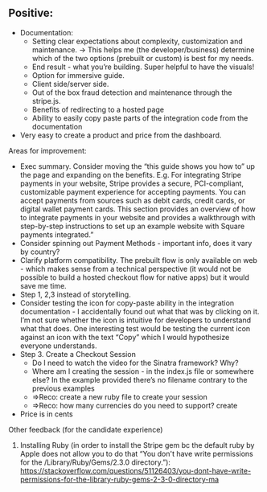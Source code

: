 ## Positive: 


* Documentation: 
    * Setting clear expectations about complexity, customization and maintenance. -> This helps me (the developer/business) determine which of the two options (prebuilt or custom) is best for my needs. 
    * End result - what you’re building. Super helpful to have the visuals!
    * Option for immersive guide. 
    * Client side/server side. 
    * Out of the box fraud detection and maintenance through the stripe.js. 
    * Benefits of redirecting to a hosted page 
    * Ability to easily copy paste parts of the integration code from the documentation
* Very easy to create a product and price from the dashboard.


Areas for improvement: 

* Exec summary. Consider moving the “this guide shows you how to” up the page and expanding on the benefits. E.g. For integrating Stripe  payments in your website, Stripe provides a secure, PCI-compliant, customizable payment experience for accepting payments. You can accept payments from sources such as debit cards, credit cards, or digital wallet payment cards. This section provides an overview of how to integrate payments in your website and provides a walkthrough with step-by-step instructions to set up an example website with Square payments integrated.”
* Consider spinning out Payment Methods - important info, does it vary by country? 
* Clarify platform compatibility. The prebuilt flow is only available on web - which makes sense from a technical perspective (it would not be possible to build a hosted checkout flow for native apps) but it would save me time. 
* Step 1, 2,3 instead of storytelling. 
* Consider testing the icon for copy-paste ability in the integration documentation - I accidentally found out what that was by clicking on it. I’m not sure whether the icon is intuitive for developers to understand what that does. One interesting test would be testing the current icon against an icon with the text “Copy” which I would hypothesize everyone understands. 
* Step 3. Create a Checkout Session
    * Do I need to watch the video for the Sinatra framework? Why? 
    * Where am I creating the session - in the index.js file or somewhere else? In the example provided there’s no filename contrary to the previous examples 
    * =>Reco: create a new ruby file to create your session 
    * =>Reco: how many currencies do you need to support? create  
* Price is in cents 



Other feedback (for the candidate experience)

1. Installing Ruby (in order to install the Stripe gem bc the default ruby by Apple does not allow you to do that “You don't have write permissions for the /Library/Ruby/Gems/2.3.0 directory.”): https://stackoverflow.com/questions/51126403/you-dont-have-write-permissions-for-the-library-ruby-gems-2-3-0-directory-ma
